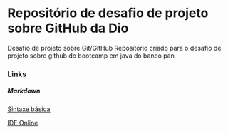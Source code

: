 # Repositório de desafio de projeto sobre GitHub da Dio
Desafio de projeto sobre Git/GitHub
Repositório criado para o desafio de projeto sobre github do bootcamp em java do banco pan

### Links
##### Markdown
[Sintaxe básica](https://www.markdownguide.org/)

[IDE Online](https://stackedit.io/app#)
